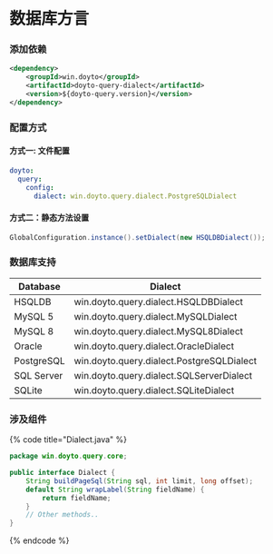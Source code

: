 # 数据库方言

### 添加依赖

```xml
<dependency>
    <groupId>win.doyto</groupId>
    <artifactId>doyto-query-dialect</artifactId>
    <version>${doyto-query.version}</version>
</dependency>
```

### 配置方式

#### 方式一: 文件配置

```yml
doyto:
  query:
    config:
      dialect: win.doyto.query.dialect.PostgreSQLDialect
```
#### 方式二：静态方法设置

```java
GlobalConfiguration.instance().setDialect(new HSQLDBDialect());
```

### 数据库支持

| Database   | Dialect                                   |
|------------|-------------------------------------------|
| HSQLDB     | win.doyto.query.dialect.HSQLDBDialect     |
| MySQL 5    | win.doyto.query.dialect.MySQLDialect      |
| MySQL 8    | win.doyto.query.dialect.MySQL8Dialect     |
| Oracle     | win.doyto.query.dialect.OracleDialect     |
| PostgreSQL | win.doyto.query.dialect.PostgreSQLDialect |
| SQL Server | win.doyto.query.dialect.SQLServerDialect  |
| SQLite     | win.doyto.query.dialect.SQLiteDialect     |


### 涉及组件

{% code title="Dialect.java" %}
```java
package win.doyto.query.core;

public interface Dialect {
    String buildPageSql(String sql, int limit, long offset);
    default String wrapLabel(String fieldName) {
        return fieldName;
    }
    // Other methods..
}
```
{% endcode %}
